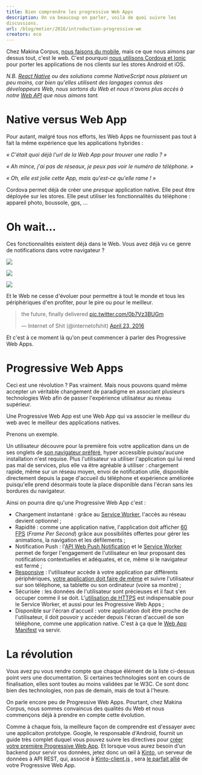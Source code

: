 ```yaml
---
title: Bien comprendre les progressive Web Apps
description: On va beaucoup en parler, voilà de quoi suivre les
discussions.
url: /blog/metier/2016/introduction-progressive-we
creators: eco
---
```


Chez Makina Corpus, [nous faisons du mobile](http://makina-corpus.com/realisations/application-mobile-meteo-indonesie),
mais ce que nous aimons par dessus tout, c'est le web.
C'est pourquoi [nous utilisons Cordova et Ionic](http://makina-corpus.com/blog/metier/2015/bien-demarrer-avec-ionic)
pour porter les applications de nos clients sur les stores
Android et iOS.

_N.B. [React Native](http://makina-corpus.com/blog/metier/2016/decouverte-de-react-native)
ou des solutions comme NativeScript nous
plaisent un peu moins, car bien qu'elles utilisent des langages
connus des développeurs Web, nous sortons du Web et nous n'avons
plus accès à notre [Web API](https://developer.mozilla.org/en-US/docs/Web/API)
que nous aimons tant._

# Native versus Web App

Pour autant, malgré tous nos efforts, les Web Apps
ne fournissent pas tout à fait la même expérience que les
applications hybrides :

_« C'était quoi déjà l'url de la Web App pour trouver une radio ? »_

_« Ah mince, j'ai pas de réseaux, je peux pas voir le numéro de téléphone. »_

_« Oh, elle est jolie cette App, mais qu'est-ce qu'elle rame ! »_

Cordova permet déjà de créer une _presque_ application native.
Elle peut être déployée sur les stores.
Elle peut utiliser les fonctionnalités du téléphone :
appareil photo, boussole, gps, …

# Oh wait…

Ces fonctionnalités existent déjà dans le Web.
Vous avez déjà vu ce genre de notifications dans votre navigateur ?

![](https://makina-corpus.com/blog/metier/images/geolocation-API.png)

![](https://makina-corpus.com/blog/metier/images/notifications-API.png)

![](https://makina-corpus.com/blog/metier/images/camera-API.png)

Et le Web ne cesse d'évoluer pour permettre à tout le monde
et tous les périphériques d'en profiter,
pour le pire ou pour le meilleur.

<blockquote class="twitter-tweet" data-lang="en"><p lang="en" dir="ltr">the future, finally delivered <a href="https://t.co/0b7Vz3BUGm">pic.twitter.com/0b7Vz3BUGm</a></p>&mdash; Internet of Shit (@internetofshit) <a href="https://twitter.com/internetofshit/status/723792156197040129">April 23, 2016</a></blockquote>
<script async src="//platform.twitter.com/widgets.js" charset="utf-8"></script>

Et c'est à ce moment là qu'on peut commencer à parler des Progressive Web Apps.

# Progressive Web Apps

Ceci est une révolution ? Pas vraiment. Mais nous pouvons quand même accepter
un véritable changement de paradigme en associant plusieurs technologies Web
afin de passer l'expérience utilisateur au niveau supérieur.

Une Progressive Web App est une Web App qui va associer le meilleur du web
avec le meilleur des applications natives.

Prenons un exemple.

Un utilisateur découvre pour la première fois votre application dans un de ses
onglets de [son navigateur préféré](http://mzl.la/1Lu1XwU), hyper accessible
puisqu'aucune installation n'est requise.
Plus l'utilisateur va utiliser l'application qui lui rend pas mal de services,
plus elle va être agréable à utiliser : chargement rapide, même sur un réseau
moyen, envoi de notification utile, disponible directement depuis la page
d'accueil du téléphone et expérience améliorée puisqu'elle prend désormais
toute la place disponible dans l'écran sans les bordures du navigateur.

Ainsi on pourra dire qu'une Progressive Web App c'est :

- Chargement instantané : grâce au [Service Worker](http://makina-corpus.com/blog/metier/2016/decouvrir-le-service-worker), l'accès au réseau
devient optionnel ;
- Rapidité : comme une application native, l'application doit afficher
[60 FPS](https://developer.mozilla.org/en-US/docs/Web/API/Web_Animations_API) (_Frame Per Second_) grâce aux possibilités offertes pour
gérer les animations, la navigation et les défilements ;
- Notification Push : l'[API Web Push Notification](https://developer.mozilla.org/en-US/docs/Web/API/notification) et le [Service Worker](https://developer.mozilla.org/en-US/docs/Web/API/Push_API)
permet de forger l'engagement de l'utilisateur en leur proposant
des notifications contextuelles et adéquates, et ce, même si
le navigateur est fermé ;
- [Responsive](https://developer.mozilla.org/en-US/docs/Web/CSS/Media_Queries/Using_media_queries) : l'utilisateur accède à votre application par différents
périphériques, [votre application doit faire de même](http://alistapart.com/article/responsive-web-design) et suivre l'utilisateur
sur son téléphone, sa tablette ou son ordinateur (voire sa montre) ;
- Sécurisée : les données de l'utilisateur sont précieuses et il faut
s'en occuper comme il se doit. L'[utilisation de HTTPS](https://letsencrypt.org/) est indispensable
pour le Service Worker, et aussi pour les Progressive Web Apps ;
- Disponible sur l'écran d'accueil : votre application doit être
proche de l'utilisateur, il doit pouvoir y accéder depuis l'écran
d'accueil de son téléphone, comme une application native. C'est à ça
que le [Web App Manifest](https://developer.mozilla.org/en-US/docs/Web/Manifest) va servir.

# La révolution

Vous avez pu vous rendre compte que chaque élément de la liste ci-dessus
point vers une documentation. Si certaines technologies sont en cours
de finalisation, elles sont toutes au moins validées par le W3C.
Ce sont donc bien des technologies, non pas de demain, mais de
tout à l'heure.

On parle encore peu de Progressive Web Apps. Pourtant, chez Makina
Corpus, nous sommes convaincus des qualités du Web et nous commençons
déjà à prendre en compte cette évolution.

Comme à chaque fois, la meilleure façon de comprendre est d'essayer
avec une applicaiton prototype.
Google, le responsable d'Android, fournit un guide très complet
duquel vous pouvez suivre les directives pour [créer votre première
Progressive Web App](https://developers.google.com/web/fundamentals/getting-started/your-first-progressive-web-app/). Et lorsque vous
aurez besoin d'un backend pour servir vos données, jetez donc un
œil à [Kinto](http://www.kinto-storage.org/), un serveur de données
à API REST, qui, associé à [Kinto-client.js](https://github.com/Kinto/kinto.js)
, sera [le parfait allié](http://www.servicedenuages.fr/en/what-can-kinto-do-for-you) de votre Progressive Web App.
